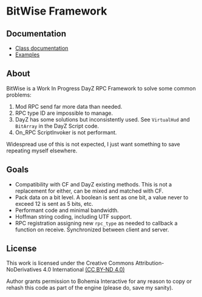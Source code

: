 # BitWise Framework

## Documentation

- [Class documentation](docs/index_classes.md)
- [Examples](docs/index_examples.md)

## About

BitWise is a Work In Progress DayZ RPC Framework to solve some common problems:

1. Mod RPC send far more data than needed.
2. RPC type ID are impossible to manage.
3. DayZ has some solutions but inconsistently used. See `VirtualHud` and `BitArray` in the DayZ Script code.
4. On_RPC ScriptInvoker is not performant.

Widespread use of this is not expected, I just want something to save repeating myself elsewhere.

## Goals

- Compatibility with CF and DayZ existing methods. This is not a replacement for either, can be mixed and matched with CF.
- Pack data on a bit level. A boolean is sent as one bit, a value never to exceed 12 is sent as 5 bits, etc.
- Performant code and minimal bandwidth.
- Hoffman string coding, including UTF support.
- RPC registration assigning new `rpc_type` as needed to callback a function on receive. Synchronized between client and server.



## License

This work is licensed under the Creative Commons Attribution-NoDerivatives 4.0 International [(CC BY-ND 4.0)](https://creativecommons.org/licenses/by-nd/4.0/)

Author grants permission to Bohemia Interactive for any reason to copy or rehash this code as part of the engine (please do, save my sanity).
